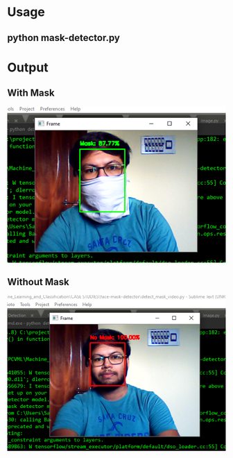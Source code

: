 # Usage

## python mask-detector.py

# Output
## With Mask
![With_mask](https://github.com/sabarishkumaran/Tata-Innoverse-SolverHunt-8/blob/master/Mask_detector/output/With_mask.png)

## Without Mask
![enter image description here](https://github.com/sabarishkumaran/Tata-Innoverse-SolverHunt-8/blob/master/Mask_detector/output/Without_mask.png)
